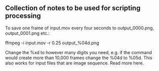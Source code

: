 ## Collection of notes to be used for scripting processing

To save one frame of input.mov every four seconds to output_0000.png, output_0001.png etc.:

ffmpeg -i input.mov -r 0.25 output_%04d.png

Change the %xd to however many digits you need, e.g. if the command would create more than 10,000 frames change the %04d to %05d. This also works for input files that are image sequence. Read more here.
